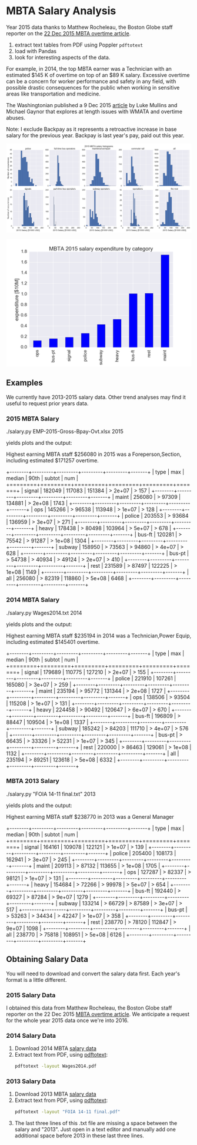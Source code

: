 # MBTA Salary Analysis

Year 2015 data thanks to Matthew Rocheleau, the Boston Globe staff reporter on the 
[22 Dec 2015 MBTA overtime article](http://www.bostonglobe.com/2015/12/21/mbta-employees-who-will-make-more-than-this-year/u6BUkDr6EawQ7dlHx9bZQP/story.html).

1. extract text tables from PDF using Poppler `pdftotext`
2. load with Pandas
3. look for interesting aspects of the data.

For example, in 2014, the top MBTA earner was a Technician with an
estimated $145 K of overtime on top of an $89 K salary. Excessive
overtime can be a concern for worker performance and safety in any
field, with possible drastic consequences for the public when working in
sensitive areas like transportation and medicine.

The Washingtonian published a 9 Dec 2015
[article](http://www.washingtonian.com/blogs/capitalcomment/transportation/why-does-metro-suck-dangerous-accidents-escalator-outages.php)
by Luke Mullins and Michael Gaynor that explores at length issues with WMATA and overtime abuses.

Note: I exclude Backpay as it represents a retroactive increase in base salary for the previous year. 
Backpay is last year's pay, paid out this year.


![MBTA salary histogram by category](plots/2015hist.png)

![MBTA salary by category](plots/2015cat.png)

## Examples

We currently have 2013-2015 salary data. Other trend analyses may find
it useful to request prior years data.

### 2015 MBTA Salary

./salary.py EMP-2015-Gross-Bpay-Ovt.xlsx 2015

yields plots and the output:

Highest earning MBTA staff $256080 in 2015 was a Foreperson,Section,
including estimated $171257 overtime.

+--------+---------+---------+---------+---------+-------+
| type   | max     | median  | 90th    | subtot  | num   |
+========+=========+=========+=========+=========+=======+
| signal | 182049  | 117083  | 151384  | > 2e+07 | > 157 |
+--------+---------+---------+---------+---------+-------+
| maint  | 256080  | > 97309 | 134881  | > 2e+08 | 1743  |
+--------+---------+---------+---------+---------+-------+
| ops    | 145266  | > 96538 | 113948  | > 1e+07 | > 128 |
+--------+---------+---------+---------+---------+-------+
| police | 203553  | > 93684 | 136959  | > 3e+07 | > 271 |
+--------+---------+---------+---------+---------+-------+
| heavy  | 178438  | > 80498 | 103964  | > 5e+07 | > 678 |
+--------+---------+---------+---------+---------+-------+
| bus-ft | 120281  | > 75542 | > 91287 | > 1e+08 | 1304  |
+--------+---------+---------+---------+---------+-------+
| subway | 158950  | > 73563 | > 94860 | > 4e+07 | > 628 |
+--------+---------+---------+---------+---------+-------+
| bus-pt | > 54738 | > 40934 | > 49124 | > 2e+07 | > 410 |
+--------+---------+---------+---------+---------+-------+
| rest   | 231589  | > 87497 | 122225  | > 1e+08 | 1149  |
+--------+---------+---------+---------+---------+-------+
| all    | 256080  | > 82319 | 118860  | > 5e+08 | 6468  |
+--------+---------+---------+---------+---------+-------+

### 2014 MBTA Salary

./salary.py Wages2014.txt 2014

yields plots and the output:

Highest earning MBTA staff $235194 in 2014 was a Technician,Power
Equip, including estimated $145401 overtime.

+--------+---------+---------+---------+---------+-------+
| type   | max     | median  | 90th    | subtot  | num   |
+========+=========+=========+=========+=========+=======+
| signal | 179689  | 110775  | 127210  | > 2e+07 | > 155 |
+--------+---------+---------+---------+---------+-------+
| police | 221910  | 107261  | 165080  | > 3e+07 | > 259 |
+--------+---------+---------+---------+---------+-------+
| maint  | 235194  | > 95772 | 131344  | > 2e+08 | 1727  |
+--------+---------+---------+---------+---------+-------+
| ops    | 138506  | > 93504 | 115208  | > 1e+07 | > 131 |
+--------+---------+---------+---------+---------+-------+
| heavy  | 224458  | > 90492 | 120647  | > 6e+07 | > 670 |
+--------+---------+---------+---------+---------+-------+
| bus-ft | 196809  | > 88447 | 109504  | > 1e+08 | 1337  |
+--------+---------+---------+---------+---------+-------+
| subway | 185242  | > 84203 | 111710  | > 4e+07 | > 576 |
+--------+---------+---------+---------+---------+-------+
| bus-pt | > 66435 | > 33326 | > 52231 | > 1e+07 | > 345 |
+--------+---------+---------+---------+---------+-------+
| rest   | 220000  | > 86463 | 129061  | > 1e+08 | 1132  |
+--------+---------+---------+---------+---------+-------+
| all    | 235194  | > 89251 | 123618  | > 5e+08 | 6332  |
+--------+---------+---------+---------+---------+-------+

### MBTA 2013 Salary

./salary.py "FOIA 14-11 final.txt" 2013

yields plots and the output:

Highest earning MBTA staff $238770 in 2013 was a General Manager

+--------+---------+---------+---------+---------+-------+
| type   | max     | median  | 90th    | subtot  | num   |
+========+=========+=========+=========+=========+=======+
| signal | 164161  | 109078  | 122121  | > 1e+07 | > 139 |
+--------+---------+---------+---------+---------+-------+
| police | 205400  | 108173  | 162941  | > 3e+07 | > 245 |
+--------+---------+---------+---------+---------+-------+
| maint  | 209113  | > 87132 | 113655  | > 1e+08 | 1705  |
+--------+---------+---------+---------+---------+-------+
| ops    | 127287  | > 82337 | > 98121 | > 1e+07 | > 131 |
+--------+---------+---------+---------+---------+-------+
| heavy  | 154684  | > 72266 | > 99978 | > 5e+07 | > 654 |
+--------+---------+---------+---------+---------+-------+
| bus-ft | 192440  | > 69327 | > 87284 | > 9e+07 | 1279  |
+--------+---------+---------+---------+---------+-------+
| subway | 133214  | > 66729 | > 87589 | > 3e+07 | > 517 |
+--------+---------+---------+---------+---------+-------+
| bus-pt | > 53263 | > 34434 | > 42247 | > 1e+07 | > 358 |
+--------+---------+---------+---------+---------+-------+
| rest   | 238770  | > 78120 | 112847  | > 9e+07 | 1098  |
+--------+---------+---------+---------+---------+-------+
| all    | 238770  | > 75818 | 108951  | > 5e+08 | 6126  |
+--------+---------+---------+---------+---------+-------+

## Obtaining Salary Data

You will need to download and convert the salary data first. 
Each year's format is a little different.

### 2015 Salary Data

I obtained this data from Matthew Rocheleau, the Boston Globe staff reporter on the 22 Dec 2015 
[MBTA overtime article](http://www.bostonglobe.com/2015/12/21/mbta-employees-who-will-make-more-than-this-year/u6BUkDr6EawQ7dlHx9bZQP/story.html).
We anticipate a request for the whole year 2015 data once we're into 2016.

### 2014 Salary Data

1.  Download 2014 MBTA 
    [salary data](http://www.mbta.com/uploadedfiles/Smart_Forms/News,_Events_and_Press_Releases/Wages2014.pdf)
2.  Extract text from PDF, using
    [pdftotext](https://en.wikipedia.org/wiki/Poppler_%28software%29#poppler-utils):
    ```sh
    pdftotext -layout Wages2014.pdf
    ```

### 2013 Salary Data

1.  Download 2013 MBTA 
    [salary data](http://www.mbta.com/uploadedfiles/Smart_Forms/News,_Events_and_Press_Releases/FOIA%2014-11%20final.pdf)
2.  Extract text from PDF, using
    [pdftotext](https://en.wikipedia.org/wiki/Poppler_%28software%29#poppler-utils):
    ```sh
    pdftotext -layout "FOIA 14-11 final.pdf"
    ```
3. The last three lines of this .txt file are missing a space between the salary and "2013". 
   Just open in a text editor and manually add one additional space before 2013 in these last three lines.
